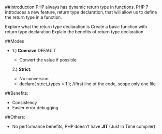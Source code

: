 ##Introduction
PHP always has dynamic return type in functions. PHP 7 introduces a new feature, return type declaration, that will allow us to define the return type in a function.

Explore what the return type declaration is
Create a basic function with return type declaration
Explain the benefits of return type declaration

##Modes
* 1.) **Coercive** DEFAULT
  * Convert the value if possible
  
  2.) **Strict**:
  * No conversion
  * declare( strict_types = 1 ); //first line of the code, scope only one file

##Benefits:
* Consistency
* Easier error debugging 

##Others:
* No performance benefits, PHP doesn't have **JIT** (Just In Time compiler)
